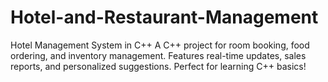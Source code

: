 # Hotel-and-Restaurant-Management
Hotel Management System in C++ A C++ project for room booking, food ordering, and inventory management. Features real-time updates, sales reports, and personalized suggestions. Perfect for learning C++ basics!
